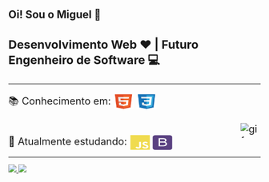 ## Oi! Sou o Miguel 👋
<div style="display: inline_block; font-size: 20px;">
  <h3>Desenvolvimento Web ❤ | Futuro Engenheiro de Software 💻</h3>
  
  <hr>
  
  <div>
    <span>📚 Conhecimento em: </span>
    <img align="center" alt="Miguel-HTML" height="30" width="40" src="https://raw.githubusercontent.com/devicons/devicon/master/icons/html5/html5-original.svg">
    <img align="center" alt="Miguel-CSS" height="30" width="40" src="https://raw.githubusercontent.com/devicons/devicon/master/icons/css3/css3-original.svg">
  </div>
  <br>
  <img align="right" alt="gif" height="30" width="40" src="https://user-images.githubusercontent.com/80494880/131232836-aa06d8cf-1fdd-4486-84fd-a7cdc6837589.gif">
  <br>
  <div>
    <span>🌱 Atualmente estudando:</span>
    <img align="center" alt="Miguel-Js" height="30" width="40" src="https://raw.githubusercontent.com/devicons/devicon/master/icons/javascript/javascript-plain.svg">
    <img align="center" alt="Miguel-Bootstrap" height="30" width="40" src="https://raw.githubusercontent.com/devicons/devicon/master/icons/bootstrap/bootstrap-plain.svg">
  </div>
</div>
  
<hr>

<div>
  <a href="https://github.com/miguel-sr">
  <img height="160em" src="https://github-readme-stats.vercel.app/api?username=miguel-sr&show_icons=true&theme=dark&include_all_commits=true&count_private=true"/>
  <img height="160em" src="https://github-readme-stats.vercel.app/api/top-langs/?username=miguel-sr&layout=compact&langs_count=7&theme=dark"/>
</div>

